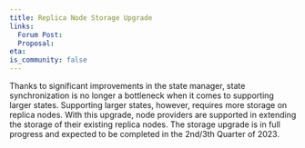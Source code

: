 ```yaml
---
title: Replica Node Storage Upgrade
links:
  Forum Post:
  Proposal:
eta:
is_community: false
---
```


Thanks to significant improvements in the state manager, state synchronization is no longer a bottleneck when it comes to supporting larger states. Supporting larger states, however, requires more storage on replica nodes. With this upgrade, node providers are supported in extending the storage of their existing replica nodes. The storage upgrade is in full progress and expected to be completed in the 2nd/3th Quarter of 2023.